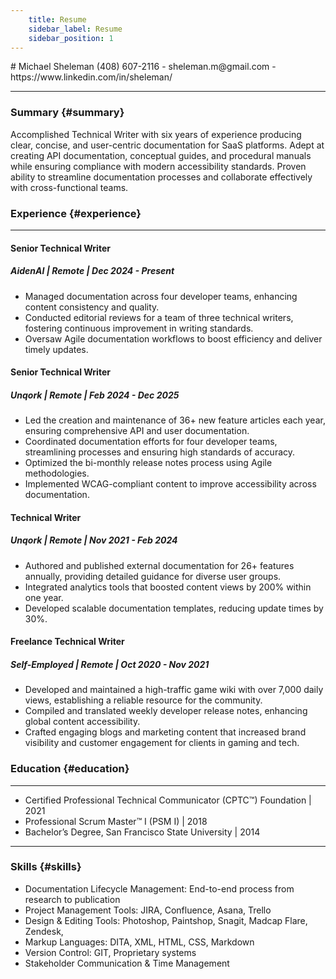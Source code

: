 ```yaml
---
    title: Resume
    sidebar_label: Resume
    sidebar_position: 1
---
```


<div class="text--center">
# Michael Sheleman
(408) 607-2116 - sheleman.m@gmail.com - https://www.linkedin.com/in/sheleman/
</div>

---
### Summary {#summary}
Accomplished Technical Writer with six years of experience producing clear,
concise, and user-centric documentation for SaaS platforms. Adept at creating
API documentation, conceptual guides, and procedural manuals while ensuring
compliance with modern accessibility standards. Proven ability to streamline
documentation processes and collaborate effectively with cross-functional teams.

### Experience {#experience}

---
#### Senior Technical Writer
##### AidenAI | Remote | Dec 2024 - Present
- Managed documentation across four developer teams, enhancing content
consistency and quality.
- Conducted editorial reviews for a team of three technical writers, fostering
continuous improvement in writing standards.
- Oversaw Agile documentation workflows to boost efficiency and deliver timely
updates.
#### Senior Technical Writer
##### Unqork | Remote | Feb 2024 - Dec 2025
- Led the creation and maintenance of 36+ new feature articles each year,
ensuring comprehensive API and user documentation.
- Coordinated documentation efforts for four developer teams, streamlining
processes and ensuring high standards of accuracy.
- Optimized the bi-monthly release notes process using Agile methodologies.
- Implemented WCAG-compliant content to improve accessibility across
documentation.
#### Technical Writer
##### Unqork | Remote | Nov 2021 - Feb 2024
- Authored and published external documentation for 26+ features annually,
providing detailed guidance for diverse user groups.
- Integrated analytics tools that boosted content views by 200% within one year.
- Developed scalable documentation templates, reducing update times by 30%.
#### Freelance Technical Writer
##### Self-Employed | Remote | Oct 2020 - Nov 2021
- Developed and maintained a high-traffic game wiki with over 7,000 daily
views, establishing a reliable resource for the community.
- Compiled and translated weekly developer release notes, enhancing global
content accessibility.
- Crafted engaging blogs and marketing content that increased brand visibility
and customer engagement for clients in gaming and tech.

### Education {#education}

---
- Certified Professional Technical Communicator (CPTC™) Foundation | 2021
- Professional Scrum Master™ I (PSM I) | 2018
- Bachelor’s Degree, San Francisco State University | 2014

---

### Skills {#skills}
- Documentation Lifecycle Management: End-to-end process from research to publication
- Project Management Tools: JIRA, Confluence, Asana, Trello
- Design & Editing Tools: Photoshop, Paintshop, Snagit, Madcap Flare, Zendesk, 
- Markup Languages: DITA, XML, HTML, CSS, Markdown
- Version Control: GIT, Proprietary systems
- Stakeholder Communication & Time Management
